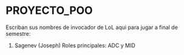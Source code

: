 # PROYECTO_POO
Escriban sus nombres de invocador de LoL aqui para jugar a final de semestre:
1. Sagenev (Joseph) Roles principales: ADC y MID
